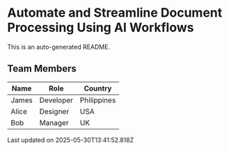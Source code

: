 # Automate and Streamline Document Processing Using AI Workflows

This is an auto-generated README.

## Team Members


| Name       | Role        | Country     |
|------------|-------------|-------------|
| James      | Developer   | Philippines |
| Alice      | Designer    | USA         |
| Bob        | Manager     | UK          |


Last updated on 2025-05-30T13:41:52.818Z
